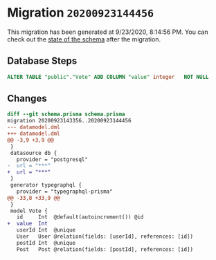 # Migration `20200923144456`

This migration has been generated at 9/23/2020, 8:14:56 PM.
You can check out the [state of the schema](./schema.prisma) after the migration.

## Database Steps

```sql
ALTER TABLE "public"."Vote" ADD COLUMN "value" integer   NOT NULL 
```

## Changes

```diff
diff --git schema.prisma schema.prisma
migration 20200923143356..20200923144456
--- datamodel.dml
+++ datamodel.dml
@@ -3,9 +3,9 @@
 }
 datasource db {
   provider = "postgresql"
-  url = "***"
+  url = "***"
 }
 generator typegraphql {
   provider = "typegraphql-prisma"
@@ -33,8 +33,9 @@
 }
 model Vote {
   id     Int  @default(autoincrement()) @id
+  value  Int
   userId Int  @unique
   User   User @relation(fields: [userId], references: [id])
   postId Int  @unique
   Post   Post @relation(fields: [postId], references: [id])
```


